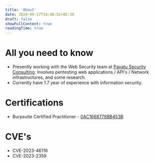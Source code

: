 ```yaml
---
title: 'About'
date: 2024-09-17T14:40:52+05:30
draft: false
showFullContent: true
readingTime: true
---
```


# All you need to know
- Presently working with the Web Security team at [Payatu Security Consulting](https://payatu.com/web-security-testing/). Involves pentesting web applications / API's / Network infrastructures, and some research.
- Currently have 1.7 year of experience with information security.

# Certifications
- Burpsuite Certified Practitioner - [0AC1668776BB453B](https://portswigger.net/web-security/e/c/0ac1668776bb453b)

# CVE's
- CVE-2023-46116
- CVE-2023-2359